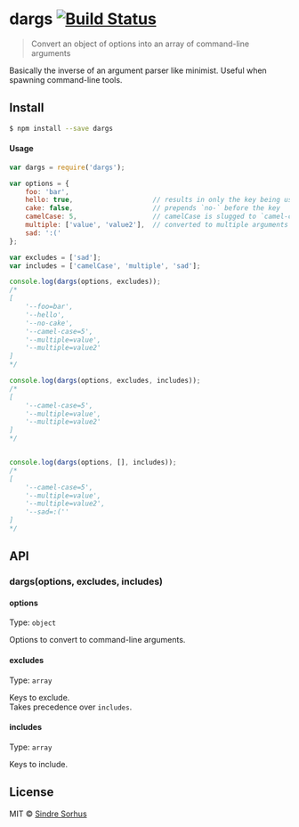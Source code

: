 # dargs [![Build Status](https://travis-ci.org/sindresorhus/dargs.svg?branch=master)](https://travis-ci.org/sindresorhus/dargs)

> Convert an object of options into an array of command-line arguments

Basically the inverse of an argument parser like minimist. Useful when spawning command-line tools.


## Install

```sh
$ npm install --save dargs
```


#### Usage

```js
var dargs = require('dargs');

var options = {
	foo: 'bar',
	hello: true,                    // results in only the key being used
	cake: false,                    // prepends `no-` before the key
	camelCase: 5,                   // camelCase is slugged to `camel-case`
	multiple: ['value', 'value2'],  // converted to multiple arguments
	sad: ':('
};

var excludes = ['sad'];
var includes = ['camelCase', 'multiple', 'sad'];

console.log(dargs(options, excludes));
/*
[
	'--foo=bar',
	'--hello',
	'--no-cake',
	'--camel-case=5',
	'--multiple=value',
	'--multiple=value2'
]
*/

console.log(dargs(options, excludes, includes));
/*
[
	'--camel-case=5',
	'--multiple=value',
	'--multiple=value2'
]
*/


console.log(dargs(options, [], includes));
/*
[
	'--camel-case=5',
	'--multiple=value',
	'--multiple=value2',
	'--sad=:(''
]
*/
```

## API

### dargs(options, excludes, includes)

#### options

Type: `object`

Options to convert to command-line arguments.

#### excludes

Type: `array`

Keys to exclude.  
Takes precedence over `includes`.

#### includes

Type: `array`

Keys to include.

## License

MIT © [Sindre Sorhus](http://sindresorhus.com)

